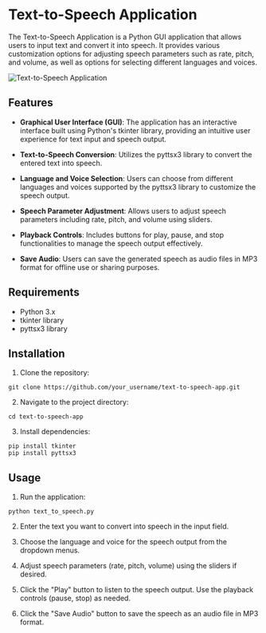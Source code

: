 # Text-to-Speech Application

The Text-to-Speech Application is a Python GUI application that allows users to input text and convert it into speech. It provides various customization options for adjusting speech parameters such as rate, pitch, and volume, as well as options for selecting different languages and voices.

![Text-to-Speech Application](path/to/your/image.png)


## Features

- **Graphical User Interface (GUI)**: The application has an interactive interface built using Python's tkinter library, providing an intuitive user experience for text input and speech output.
  
- **Text-to-Speech Conversion**: Utilizes the pyttsx3 library to convert the entered text into speech.

- **Language and Voice Selection**: Users can choose from different languages and voices supported by the pyttsx3 library to customize the speech output.

- **Speech Parameter Adjustment**: Allows users to adjust speech parameters including rate, pitch, and volume using sliders.

- **Playback Controls**: Includes buttons for play, pause, and stop functionalities to manage the speech output effectively.

- **Save Audio**: Users can save the generated speech as audio files in MP3 format for offline use or sharing purposes.

## Requirements

- Python 3.x
- tkinter library
- pyttsx3 library

## Installation

1. Clone the repository:

```
git clone https://github.com/your_username/text-to-speech-app.git
```

2. Navigate to the project directory:

```
cd text-to-speech-app
```

3. Install dependencies:

```
pip install tkinter
pip install pyttsx3
```

## Usage

1. Run the application:

```
python text_to_speech.py
```

2. Enter the text you want to convert into speech in the input field.

3. Choose the language and voice for the speech output from the dropdown menus.

4. Adjust speech parameters (rate, pitch, volume) using the sliders if desired.

5. Click the "Play" button to listen to the speech output. Use the playback controls (pause, stop) as needed.

6. Click the "Save Audio" button to save the speech as an audio file in MP3 format.

